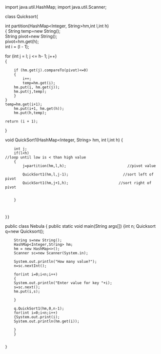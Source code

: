 
import java.util.HashMap;
import java.util.Scanner;


class Quicksort{
    
 int partition(HashMap<Integer, String>hm,int l,int h)   
{ 
     String temp=new String();                                       
        String pivot=new String();                                    
        pivot=hm.get(h);                                                
    int i = (l - 1);                                                            
   
     
  for (int j = l; j <= h- 1; j++)                                        
    { 
        
        if (hm.get(j).compareTo(pivot)<=0) 
        { 
            i++;                                                                 
            temp=hm.get(i);                                             
        hm.put(i, hm.get(j));
        hm.put(j,temp);
        } 
    } 
    temp=hm.get(i+1);                                               
        hm.put(i+1, hm.get(h));                                   
        hm.put(h,temp);
        
    return (i + 1); 
}
    

   
    
void QuickSort1(HashMap<Integer, String> hm, int l,int h) {
        
        int j;
        if(l<h)                                                      //loop until low is < than high value
        {
            j=partition(hm,l,h);                            //pivot value
            
            QuickSort1(hm,l,j-1);                         //sort left of pivot                               
            QuickSort1(hm,j+1,h);                       //sort right of pivot
            
            
        }
        
        
        
    }}
public class Nebula {
    public static void main(String args[])
    {int n; 
        Quicksort q=new Quicksort();                                                   

        String s=new String();                                                               
        HashMap<Integer,String> hm;				
        hm = new HashMap<>();				
        Scanner sc=new Scanner(System.in);                                       
        
        System.out.println("How many value?");
        n=sc.nextInt();  					
        
        for(int i=0;i<n;i++)
        {
        System.out.println("Enter value for key "+i);
        s=sc.next();                                                                             
        hm.put(i,s); 						
 
        }
        
        q.QuickSort1(hm,0,n-1);                                 		         
        for(int i=0;i<n;i++)
        {System.out.print(i); 					
        System.out.println(hm.get(i));				
        
        }
        }
        
        
    }
    
  

